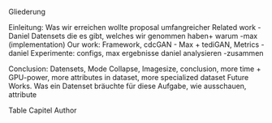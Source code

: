 Gliederung

Einleitung: Was wir erreichen wollte proposal umfangreicher
Related work -Daniel
Datensets die es gibt, welches wir genommen haben+ warum -max
(implementation) Our work: 
    Framework, cdcGAN - Max
    + tediGAN, Metrics -daniel
Experimente: 
        configs, max
            ergebnisse daniel
            analysieren -zusammen

Conclusion:
    Datensets, 
    Mode Collapse, 
    Imagesize, 
    conclusion, 
    more time + GPU-power, 
    more attributes in dataset, more specialized dataset 
Future Works.
    Was ein Datenset bräuchte für diese Aufgabe, wie ausschauen, attribute

Table 
    Capitel Author